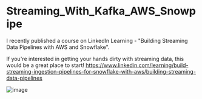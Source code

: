 # Streaming_With_Kafka_AWS_Snowpipe

I recently published a course on LinkedIn Learning - "Building Streaming Data Pipelines with AWS and Snowflake".

If you're interested in getting your hands dirty with streaming data, this would be a great place to start! https://www.linkedin.com/learning/build-streaming-ingestion-pipelines-for-snowflake-with-aws/building-streaming-data-pipelines

![image](https://github.com/sagarsuri89/Streaming_With_Kafka_AWS_Snowpipe/assets/84547486/7d582cb2-ad13-487f-a08a-05752240a8d3)
